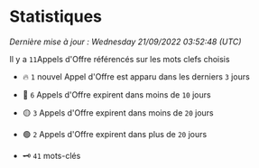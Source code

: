 # Statistiques


_Dernière mise à jour : Wednesday 21/09/2022 03:52:48 (UTC)_ 

Il y a `11`Appels d'Offre référencés sur les mots clefs choisis

- 🔥 `1` nouvel Appel d'Offre est apparu dans les derniers `3` jours
- 🔴  `6` Appels d'Offre expirent dans moins de `10` jours
- 🟡  `3` Appels d'Offre expirent dans moins de `20` jours
- 🟢  `2` Appels d'Offre expirent dans plus de `20` jours

- 🗝 `41` mots-clés